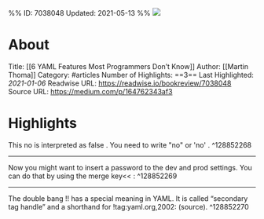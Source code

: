 %%
ID: 7038048
Updated: 2021-05-13
%%
![](https://readwise-assets.s3.amazonaws.com/static/images/article2.74d541386bbf.png)

# About
Title: [[6 YAML Features Most Programmers Don’t Know]]
Author: [[Martin Thoma]]
Category: #articles
Number of Highlights: ==3==
Last Highlighted: *2021-01-06*
Readwise URL: https://readwise.io/bookreview/7038048
Source URL: https://medium.com/p/164762343af3


# Highlights 
This no is interpreted as false . You need to write "no" or 'no' .  ^128852268

---

Now you might want to insert a password to the dev and prod settings. You can do that by using the merge key<< :  ^128852269

---

The double bang !! has a special meaning in YAML. It is called “secondary tag handle” and a shorthand for !tag:yaml.org,2002: (source).  ^128852270

